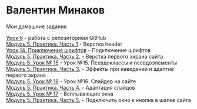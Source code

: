 # Валентин Минаков  
Мои домашние задания


[Урок 6](https://valikminak.github.io/Site1/) - работа с репозиторием GitHub  
[Модуль 5. Практика. Часть 1](https://valikminak.github.io/Page-making/) - Верстка header  
[Урок 14. Приключения шрифтов](https://ValikMinak.github.io/shr1ftu/) - Подключение шрифтов  
[Модуль 5. Практика. Часть 2.](https://ValikMinak.github.io/Page-making/) - Верстка первого экрана сайта  
[Модуль 5. Урок № 15](https://ValikMinak.github.io/DZHZ/) - Урок №15. Псевдоклассы и псевдоэлементы  
[Модуль 5. Практика. Часть 3.](https://ValikMinak.github.io/Page-making/) - Эффекты при наведении и адаптив первого экрана  
[Модуль 5. Урок № 16](https://ValikMinak.github.io/Slide/) - Урок №16. Слайдер на сайте  
[Модуль 5. Практика. Часть 4.](https://ValikMinak.github.io/Page-making-slide/) - Адаптация слайдов  
[Модуль 5. Урок № 17](https://ValikMinak.github.io/Slids/) - Всплывающие окна  
[Модуль 5. Практика. Часть 5.](https://ValikMinak.github.io/Show/) - Подключить окно к кнопке в шапке сайта
